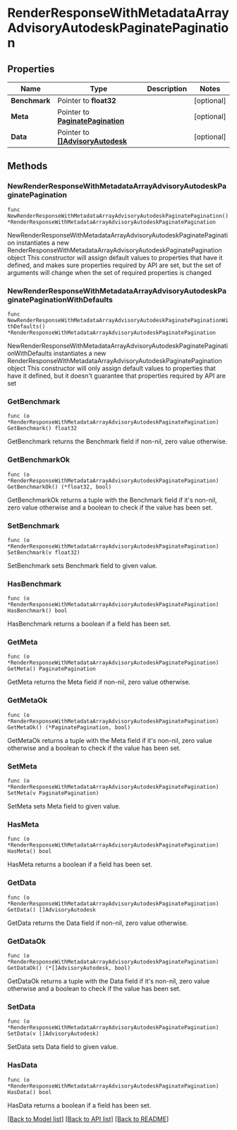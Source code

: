 # RenderResponseWithMetadataArrayAdvisoryAutodeskPaginatePagination

## Properties

Name | Type | Description | Notes
------------ | ------------- | ------------- | -------------
**Benchmark** | Pointer to **float32** |  | [optional] 
**Meta** | Pointer to [**PaginatePagination**](PaginatePagination.md) |  | [optional] 
**Data** | Pointer to [**[]AdvisoryAutodesk**](AdvisoryAutodesk.md) |  | [optional] 

## Methods

### NewRenderResponseWithMetadataArrayAdvisoryAutodeskPaginatePagination

`func NewRenderResponseWithMetadataArrayAdvisoryAutodeskPaginatePagination() *RenderResponseWithMetadataArrayAdvisoryAutodeskPaginatePagination`

NewRenderResponseWithMetadataArrayAdvisoryAutodeskPaginatePagination instantiates a new RenderResponseWithMetadataArrayAdvisoryAutodeskPaginatePagination object
This constructor will assign default values to properties that have it defined,
and makes sure properties required by API are set, but the set of arguments
will change when the set of required properties is changed

### NewRenderResponseWithMetadataArrayAdvisoryAutodeskPaginatePaginationWithDefaults

`func NewRenderResponseWithMetadataArrayAdvisoryAutodeskPaginatePaginationWithDefaults() *RenderResponseWithMetadataArrayAdvisoryAutodeskPaginatePagination`

NewRenderResponseWithMetadataArrayAdvisoryAutodeskPaginatePaginationWithDefaults instantiates a new RenderResponseWithMetadataArrayAdvisoryAutodeskPaginatePagination object
This constructor will only assign default values to properties that have it defined,
but it doesn't guarantee that properties required by API are set

### GetBenchmark

`func (o *RenderResponseWithMetadataArrayAdvisoryAutodeskPaginatePagination) GetBenchmark() float32`

GetBenchmark returns the Benchmark field if non-nil, zero value otherwise.

### GetBenchmarkOk

`func (o *RenderResponseWithMetadataArrayAdvisoryAutodeskPaginatePagination) GetBenchmarkOk() (*float32, bool)`

GetBenchmarkOk returns a tuple with the Benchmark field if it's non-nil, zero value otherwise
and a boolean to check if the value has been set.

### SetBenchmark

`func (o *RenderResponseWithMetadataArrayAdvisoryAutodeskPaginatePagination) SetBenchmark(v float32)`

SetBenchmark sets Benchmark field to given value.

### HasBenchmark

`func (o *RenderResponseWithMetadataArrayAdvisoryAutodeskPaginatePagination) HasBenchmark() bool`

HasBenchmark returns a boolean if a field has been set.

### GetMeta

`func (o *RenderResponseWithMetadataArrayAdvisoryAutodeskPaginatePagination) GetMeta() PaginatePagination`

GetMeta returns the Meta field if non-nil, zero value otherwise.

### GetMetaOk

`func (o *RenderResponseWithMetadataArrayAdvisoryAutodeskPaginatePagination) GetMetaOk() (*PaginatePagination, bool)`

GetMetaOk returns a tuple with the Meta field if it's non-nil, zero value otherwise
and a boolean to check if the value has been set.

### SetMeta

`func (o *RenderResponseWithMetadataArrayAdvisoryAutodeskPaginatePagination) SetMeta(v PaginatePagination)`

SetMeta sets Meta field to given value.

### HasMeta

`func (o *RenderResponseWithMetadataArrayAdvisoryAutodeskPaginatePagination) HasMeta() bool`

HasMeta returns a boolean if a field has been set.

### GetData

`func (o *RenderResponseWithMetadataArrayAdvisoryAutodeskPaginatePagination) GetData() []AdvisoryAutodesk`

GetData returns the Data field if non-nil, zero value otherwise.

### GetDataOk

`func (o *RenderResponseWithMetadataArrayAdvisoryAutodeskPaginatePagination) GetDataOk() (*[]AdvisoryAutodesk, bool)`

GetDataOk returns a tuple with the Data field if it's non-nil, zero value otherwise
and a boolean to check if the value has been set.

### SetData

`func (o *RenderResponseWithMetadataArrayAdvisoryAutodeskPaginatePagination) SetData(v []AdvisoryAutodesk)`

SetData sets Data field to given value.

### HasData

`func (o *RenderResponseWithMetadataArrayAdvisoryAutodeskPaginatePagination) HasData() bool`

HasData returns a boolean if a field has been set.


[[Back to Model list]](../README.md#documentation-for-models) [[Back to API list]](../README.md#documentation-for-api-endpoints) [[Back to README]](../README.md)


